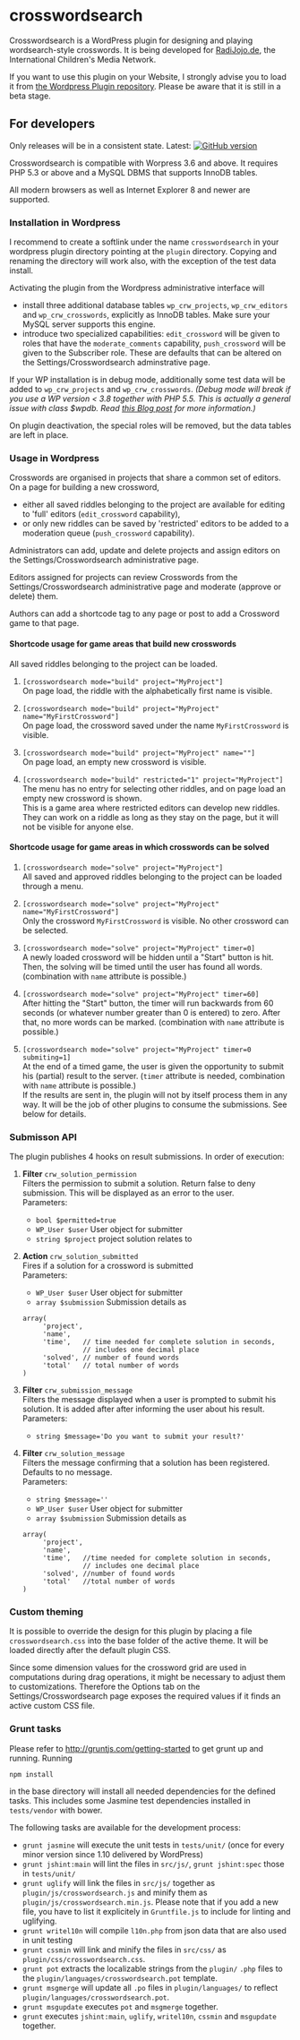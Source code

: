 crosswordsearch
===============

Crosswordsearch is a WordPress plugin for designing and playing wordsearch-style crosswords.
It is being developed for [RadiJojo.de](radijojo.de), the International Children's Media Network.

If you want to use this plugin on your Website, I strongly advise you to load it from
[the Wordpress Plugin repository](http://wordpress.org/plugins/crosswordsearch). Please be
aware that it is still in a beta stage.

## For developers

Only releases will be in a consistent state. Latest: [![GitHub version](https://badge.fury.io/gh/ccprog%2Fcrosswordsearch.png)](http://badge.fury.io/gh/ccprog%2Fcrosswordsearch)

Crosswordsearch is compatible with Worpress 3.6 and above. It requires PHP 5.3 or above and a
MySQL DBMS that supports InnoDB tables.

All modern browsers as well as Internet Explorer 8 and newer are supported.

### Installation in Wordpress

I recommend to create a softlink under the name `crosswordsearch` in your wordpress plugin
directory pointing at the `plugin` directory. Copying and renaming the directory will work also,
with the exception of the test data install.

Activating the plugin from the Wordpress administrative interface will
+ install three additional database tables `wp_crw_projects`, `wp_crw_editors` and
  `wp_crw_crosswords`, explicitly as InnoDB tables. Make sure your MySQL server supports
  this engine.
+ introduce two specialized capabilities: `edit_crossword` will be given to roles that have
  the `moderate_comments` capability, `push_crossword` will be given to the Subscriber role.
  These are defaults that can be altered on the Settings/Crosswordsearch adminstrative page.

If your WP installation is in debug mode, additionally some test data will be added to
`wp_crw_projects` and `wp_crw_crosswords`. *(Debug mode will break if you use a WP version
&lt; 3.8 together with PHP 5.5. This is actually a general issue with class $wpdb. Read
[this Blog post](http://make.wordpress.org/core/2014/04/07/mysql-in-wordpress-3-9/) for more
information.)*

On plugin deactivation, the special roles will be removed, but the data tables are left in place.

### Usage in Wordpress

Crosswords are organised in projects that share a common set of editors. On a page for building a
new crossword,
+ either all saved riddles belonging to the project are available for editing to 'full' editors
  (`edit_crossword` capability),
+ or only new riddles can be saved by 'restricted' editors to be added to a moderation queue
  (`push_crossword` capability).

Administrators can add, update and delete projects and assign editors on the Settings/Crosswordsearch
administrative page.

Editors assigned for projects can review Crosswords from the Settings/Crosswordsearch administrative
page and moderate (approve or delete) them.

Authors can add a shortcode tag to any page or post to add a Crossword game to that page.

#### Shortcode usage for game areas that build new crosswords

All saved riddles belonging to the project can be loaded.

1. `[crosswordsearch mode="build" project="MyProject"]`  
    On page load, the riddle with the alphabetically first name is visible.

2. `[crosswordsearch mode="build" project="MyProject" name="MyFirstCrossword"]`  
    On page load, the crossword saved under the name `MyFirstCrossword` is visible.

3. `[crosswordsearch mode="build" project="MyProject" name=""]`  
    On page load, an empty new crossword is visible.

4. `[crosswordsearch mode="build" restricted="1" project="MyProject"]`  
    The menu has no entry for selecting other riddles, and on page load an empty new
    crossword is shown.  
    This is a game area where restricted editors can develop new riddles. They can work
    on a riddle as long as they stay on the page, but it will not be visible for
    anyone else.

#### Shortcode usage for game areas in which crosswords can be solved

1. `[crosswordsearch mode="solve" project="MyProject"]`  
    All saved and approved riddles belonging to the project can be loaded through a menu.

2. `[crosswordsearch mode="solve" project="MyProject" name="MyFirstCrossword"]`  
    Only the crossword `MyFirstCrossword` is visible. No other crossword can be selected.

3. `[crosswordsearch mode="solve" project="MyProject" timer=0]`  
    A newly loaded crossword will be hidden until a "Start" button is hit. Then, the
    solving will be timed until the user has found all words. (combination with `name`
    attribute is possible.)

4. `[crosswordsearch mode="solve" project="MyProject" timer=60]`  
    After hitting the "Start" button, the timer will run backwards from 60 seconds
    (or whatever number greater than 0 is entered) to zero. After that, no
    more words can be marked. (combination with `name` attribute is possible.)

5. `[crosswordsearch mode="solve" project="MyProject" timer=0 submiting=1]`  
    At the end of a timed game, the user is given the opportunity to submit his (partial)
    result to the server. (`timer` attribute is needed, combination with `name`
    attribute is possible.)  
    If the results are sent in, the plugin will not by itself process them in any way.
    It will be the job of other plugins to consume the submissions. See below for
    details.

### Submisson API

The plugin publishes 4 hooks on result submissions. In order of execution:

1. **Filter** `crw_solution_permission`  
    Filters the permission to submit a solution. Return false to
    deny submission. This will be displayed as an error to the user.  
    Parameters:
    + `bool $permitted=true`
    + `WP_User $user` User object for submitter
    + `string $project` project solution relates to

2. **Action** `crw_solution_submitted`  
    Fires if a solution for a crossword is submitted  
    Parameters:
    + `WP_User $user` User object for submitter
    + `array $submission` Submission details as
    ```
    array(
         'project',
         'name',
         'time',   // time needed for complete solution in seconds,
                   // includes one decimal place
         'solved', // number of found words
         'total'   // total number of words
    )
    ```

3. **Filter** `crw_submission_message`  
    Filters the message displayed when a user is prompted to submit his solution.
    It is added after after informing the user about his result.
    Parameters:
    + `string $message='Do you want to submit your result?'`

4. **Filter** `crw_solution_message`  
    Filters the message confirming that a solution has been registered.
    Defaults to no message.  
    Parameters:
    + `string $message=''`
    + `WP_User $user` User object for submitter
    + `array $submission` Submission details as
    ```
    array(
         'project',
         'name',
         'time',   //time needed for complete solution in seconds,
                   // includes one decimal place
         'solved', //number of found words
         'total'   //total number of words
    )
    ```

### Custom theming

It is possible to override the design for this plugin by placing a file
`crosswordsearch.css` into the base folder of the active theme. It will be loaded
directly after the default plugin CSS.

Since some dimension values for the crossword grid are used in computations during
drag operations, it might be necessary to adjust them to customizations. Therefore
the Options tab on the Settings/Crosswordsearch page exposes the required values
if it finds an active custom CSS file.

### Grunt tasks

Please refer to http://gruntjs.com/getting-started to get grunt up and running. Running
```
npm install
```
in the base directory will install all needed dependencies for the defined tasks. This includes
some Jasmine test dependencies installed in `tests/vendor` with bower.

The following tasks are available for the development process:

+ `grunt jasmine` will execute the unit tests in `tests/unit/` (once for every minor version
  since 1.10 delivered by WordPress)
+ `grunt jshint:main` will lint the files in `src/js/`, `grunt jshint:spec` those in `tests/unit/`
+ `grunt uglify` will link the files in `src/js/` together as `plugin/js/crosswordsearch.js`
  and minify them as `plugin/js/crosswordsearch.min.js`. Please note that if you add a new file,
  you have to list it explicitely in `Gruntfile.js` to include for linting and uglifying.
+ `grunt writel10n` will compile `l10n.php` from json data that are also used in unit testing
+ `grunt cssmin` will link and minify the files in `src/css/` as `plugin/css/crosswordsearch.css`.
+ `grunt pot` extracts the localizable strings from the `plugin/` `.php` files to the
  `plugin/languages/crosswordsearch.pot` template.
+ `grunt msgmerge` will update all `.po` files in `plugin/languages/` to reflect
  `plugin/languages/crosswordsearch.pot`.
+ `grunt msgupdate` executes `pot` and `msgmerge` together.
+ `grunt` executes `jshint:main`, `uglify`, `writel10n`, `cssmin` and `msgupdate` together.

